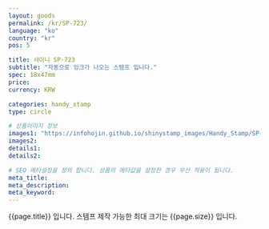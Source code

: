 ```yaml
---
layout: goods
permalink: /kr/SP-723/
language: "ko"
country: "kr"
pos: 5

title: 샤이니 SP-723
subtitle: "자동으로 잉크가 나오는 스템프 입니다."
spec: 18x47mm
price: 
currency: KRW

categories: handy_stamp
type: circle

# 상품이미지 정보
images1: "https://infohojin.github.io/shinystamp_images/Handy_Stamp/SP-723/SP-723_1.jpg"
images2:
details1:
details2:    

# SEO 메타설정을 정의 합니다. 상품의 메타값을 설정한 경우 우선 적용이 됩니다.
meta_title: 
meta_description:
meta_keyword:
---
```


{{page.title}} 입니다. 스템프 제작 가능한 최대 크기는 {{page.size}} 입니다.